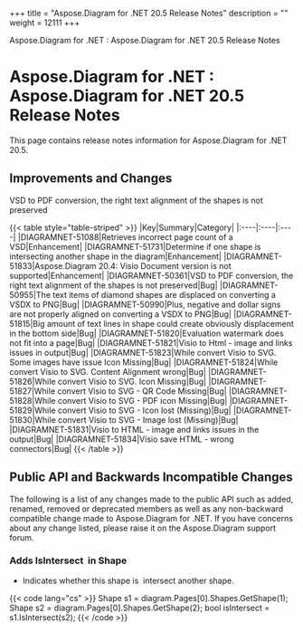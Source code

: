 +++
title = "Aspose.Diagram for .NET 20.5 Release Notes" 
description = "" 
weight = 12111 
+++

Aspose.Diagram for .NET : Aspose.Diagram for .NET 20.5 Release Notes  

# Aspose.Diagram for .NET : Aspose.Diagram for .NET 20.5 Release Notes


This page contains release notes information for Aspose.Diagram for .NET 20.5.

## Improvements and Changes

VSD to PDF conversion, the right text alignment of the shapes is not preserved

{{< table style="table-striped" >}}
|Key|Summary|Category|
|:----|:----|:----|
|DIAGRAMNET-51088|Retrieves incorrect page count of a VSD|Enhancement|
|DIAGRAMNET-51731|Determine if one shape is intersecting another shape in the diagram|Enhancement|
|DIAGRAMNET-51833|Aspose.Diagram 20.4: Visio Document version is not supported|Enhancement|
|DIAGRAMNET-50361|VSD to PDF conversion, the right text alignment of the shapes is not preserved|Bug|
|DIAGRAMNET-50955|The text items of diamond shapes are displaced on converting a VSDX to PNG|Bug|
|DIAGRAMNET-50990|Plus, negative and dollar signs are not properly aligned on converting a VSDX to PNG|Bug|
|DIAGRAMNET-51815|Big amount of text lines in shape could create obviously displacement in the bottom side|Bug|
|DIAGRAMNET-51820|Evaluation watermark does not fit into a page|Bug|
|DIAGRAMNET-51821|Visio to Html - image and links issues in output|Bug|
|DIAGRAMNET-51823|While convert Visio to SVG. Some images have issue Icon Missing|Bug|
|DIAGRAMNET-51824|While convert Visio to SVG. Content Alignment wrong|Bug|
|DIAGRAMNET-51826|While convert Visio to SVG. Icon Missing|Bug|
|DIAGRAMNET-51827|While convert Visio to SVG - QR Code Missing|Bug|
|DIAGRAMNET-51828|While convert Visio to SVG - PDF icon Missing|Bug|
|DIAGRAMNET-51829|While convert Visio to SVG - Icon lost (Missing)|Bug|
|DIAGRAMNET-51830|While convert Visio to SVG - Image lost (Missing)|Bug|
|DIAGRAMNET-51831|Visio to HTML - image and links issues in the output|Bug|
|DIAGRAMNET-51834|Visio save HTML - wrong connectors|Bug|
{{< /table >}}

## Public API and Backwards Incompatible Changes

The following is a list of any changes made to the public API such as added, renamed, removed or deprecated members as well as any non-backward compatible change made to Aspose.Diagram for .NET. If you have concerns about any change listed, please raise it on the Aspose.Diagram support forum.

### Adds IsIntersect  in Shape

*   Indicates whether this shape is  intersect another shape.

{{< code lang="cs" >}}
Shape s1 = diagram.Pages[0].Shapes.GetShape(1);
Shape s2 = diagram.Pages[0].Shapes.GetShape(2);
bool isIntersect = s1.IsIntersect(s2);
{{< /code >}}

  
            

